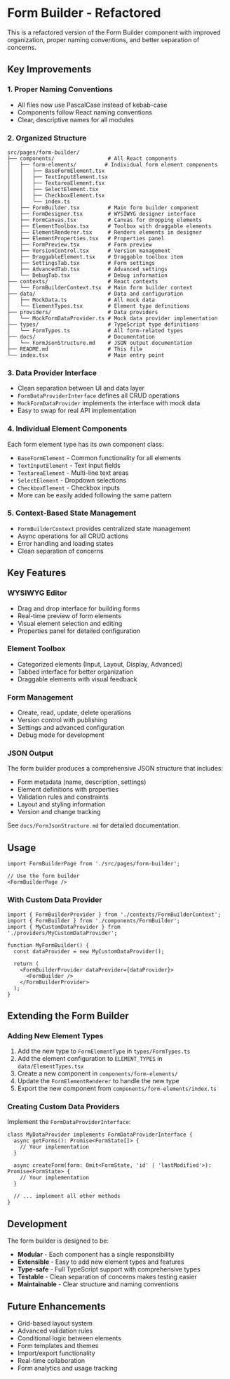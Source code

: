 # Form Builder - Refactored

This is a refactored version of the Form Builder component with improved organization, proper naming conventions, and better separation of concerns.

## Key Improvements

### 1. Proper Naming Conventions
- All files now use PascalCase instead of kebab-case
- Components follow React naming conventions
- Clear, descriptive names for all modules

### 2. Organized Structure
```
src/pages/form-builder/
├── components/                 # All React components
│   ├── form-elements/         # Individual form element components
│   │   ├── BaseFormElement.tsx
│   │   ├── TextInputElement.tsx
│   │   ├── TextareaElement.tsx
│   │   ├── SelectElement.tsx
│   │   ├── CheckboxElement.tsx
│   │   └── index.ts
│   ├── FormBuilder.tsx         # Main form builder component
│   ├── FormDesigner.tsx        # WYSIWYG designer interface
│   ├── FormCanvas.tsx          # Canvas for dropping elements
│   ├── ElementToolbox.tsx      # Toolbox with draggable elements
│   ├── ElementRenderer.tsx     # Renders elements in designer
│   ├── ElementProperties.tsx   # Properties panel
│   ├── FormPreview.tsx         # Form preview
│   ├── VersionControl.tsx      # Version management
│   ├── DraggableElement.tsx    # Draggable toolbox item
│   ├── SettingsTab.tsx         # Form settings
│   ├── AdvancedTab.tsx         # Advanced settings
│   └── DebugTab.tsx            # Debug information
├── contexts/                   # React contexts
│   └── FormBuilderContext.tsx  # Main form builder context
├── data/                       # Data and configuration
│   ├── MockData.ts             # All mock data
│   └── ElementTypes.tsx        # Element type definitions
├── providers/                  # Data providers
│   └── MockFormDataProvider.ts # Mock data provider implementation
├── types/                      # TypeScript type definitions
│   └── FormTypes.ts            # All form-related types
├── docs/                       # Documentation
│   └── FormJsonStructure.md    # JSON output documentation
├── README.md                   # This file
└── index.tsx                   # Main entry point
```

### 3. Data Provider Interface
- Clean separation between UI and data layer
- `FormDataProviderInterface` defines all CRUD operations
- `MockFormDataProvider` implements the interface with mock data
- Easy to swap for real API implementation

### 4. Individual Element Components
Each form element type has its own component class:
- `BaseFormElement` - Common functionality for all elements
- `TextInputElement` - Text input fields
- `TextareaElement` - Multi-line text areas
- `SelectElement` - Dropdown selections
- `CheckboxElement` - Checkbox inputs
- More can be easily added following the same pattern

### 5. Context-Based State Management
- `FormBuilderContext` provides centralized state management
- Async operations for all CRUD actions
- Error handling and loading states
- Clean separation of concerns

## Key Features

### WYSIWYG Editor
- Drag and drop interface for building forms
- Real-time preview of form elements
- Visual element selection and editing
- Properties panel for detailed configuration

### Element Toolbox
- Categorized elements (Input, Layout, Display, Advanced)
- Tabbed interface for better organization
- Draggable elements with visual feedback

### Form Management
- Create, read, update, delete operations
- Version control with publishing
- Settings and advanced configuration
- Debug mode for development

### JSON Output
The form builder produces a comprehensive JSON structure that includes:
- Form metadata (name, description, settings)
- Element definitions with properties
- Validation rules and constraints
- Layout and styling information
- Version and change tracking

See `docs/FormJsonStructure.md` for detailed documentation.

## Usage

```tsx
import FormBuilderPage from './src/pages/form-builder';

// Use the form builder
<FormBuilderPage />
```

### With Custom Data Provider

```tsx
import { FormBuilderProvider } from './contexts/FormBuilderContext';
import { FormBuilder } from './components/FormBuilder';
import { MyCustomDataProvider } from './providers/MyCustomDataProvider';

function MyFormBuilder() {
  const dataProvider = new MyCustomDataProvider();
  
  return (
    <FormBuilderProvider dataProvider={dataProvider}>
      <FormBuilder />
    </FormBuilderProvider>
  );
}
```

## Extending the Form Builder

### Adding New Element Types

1. Add the new type to `FormElementType` in `types/FormTypes.ts`
2. Add the element configuration to `ELEMENT_TYPES` in `data/ElementTypes.tsx`
3. Create a new component in `components/form-elements/`
4. Update the `FormElementRenderer` to handle the new type
5. Export the new component from `components/form-elements/index.ts`

### Creating Custom Data Providers

Implement the `FormDataProviderInterface`:

```tsx
class MyDataProvider implements FormDataProviderInterface {
  async getForms(): Promise<FormState[]> {
    // Your implementation
  }
  
  async createForm(form: Omit<FormState, 'id' | 'lastModified'>): Promise<FormState> {
    // Your implementation
  }
  
  // ... implement all other methods
}
```

## Development

The form builder is designed to be:
- **Modular** - Each component has a single responsibility
- **Extensible** - Easy to add new element types and features
- **Type-safe** - Full TypeScript support with comprehensive types
- **Testable** - Clean separation of concerns makes testing easier
- **Maintainable** - Clear structure and naming conventions

## Future Enhancements

- Grid-based layout system
- Advanced validation rules
- Conditional logic between elements
- Form templates and themes
- Import/export functionality
- Real-time collaboration
- Form analytics and usage tracking 